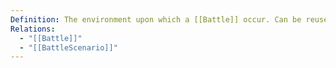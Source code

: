 ```yaml
---
Definition: The environment upon which a [[Battle]] occur. Can be reused for multiple [[Battle]]. Includes the tiles, walls, props, etc.
Relations:
  - "[[Battle]]"
  - "[[BattleScenario]]"
---
```





